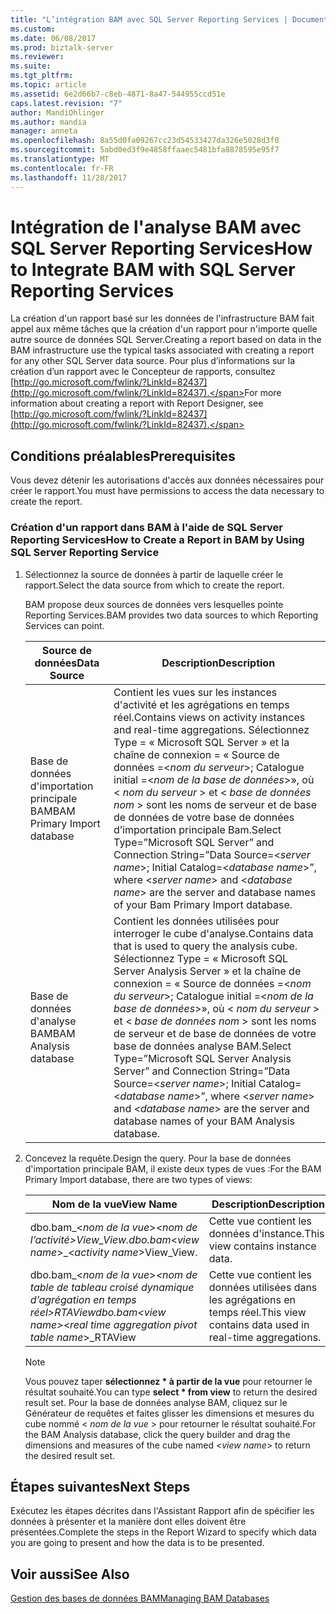 ```yaml
---
title: "L’intégration BAM avec SQL Server Reporting Services | Documents Microsoft"
ms.custom: 
ms.date: 06/08/2017
ms.prod: biztalk-server
ms.reviewer: 
ms.suite: 
ms.tgt_pltfrm: 
ms.topic: article
ms.assetid: 6e2d66b7-c8eb-4871-8a47-544955ccd51e
caps.latest.revision: "7"
author: MandiOhlinger
ms.author: mandia
manager: anneta
ms.openlocfilehash: 8a55d0fa09267cc23d54533427da326e5028d3f0
ms.sourcegitcommit: 5abd0ed3f9e4858ffaaec5481bfa8878595e95f7
ms.translationtype: MT
ms.contentlocale: fr-FR
ms.lasthandoff: 11/28/2017
---
```

# <a name="how-to-integrate-bam-with-sql-server-reporting-services"></a><span data-ttu-id="f9a06-102">Intégration de l'analyse BAM avec SQL Server Reporting Services</span><span class="sxs-lookup"><span data-stu-id="f9a06-102">How to Integrate BAM with SQL Server Reporting Services</span></span>
<span data-ttu-id="f9a06-103">La création d'un rapport basé sur les données de l'infrastructure BAM fait appel aux même tâches que la création d'un rapport pour n'importe quelle autre source de données SQL Server.</span><span class="sxs-lookup"><span data-stu-id="f9a06-103">Creating a report based on data in the BAM infrastructure use the typical tasks associated with creating a report for any other SQL Server data source.</span></span> <span data-ttu-id="f9a06-104">Pour plus d’informations sur la création d’un rapport avec le Concepteur de rapports, consultez [http://go.microsoft.com/fwlink/?LinkId=82437](http://go.microsoft.com/fwlink/?LinkId=82437).</span><span class="sxs-lookup"><span data-stu-id="f9a06-104">For more information about creating a report with Report Designer, see [http://go.microsoft.com/fwlink/?LinkId=82437](http://go.microsoft.com/fwlink/?LinkId=82437).</span></span>  
  
## <a name="prerequisites"></a><span data-ttu-id="f9a06-105">Conditions préalables</span><span class="sxs-lookup"><span data-stu-id="f9a06-105">Prerequisites</span></span>  
 <span data-ttu-id="f9a06-106">Vous devez détenir les autorisations d'accès aux données nécessaires pour créer le rapport.</span><span class="sxs-lookup"><span data-stu-id="f9a06-106">You must have permissions to access the data necessary to create the report.</span></span>  
  
### <a name="how-to-create-a-report-in-bam-by-using-sql-server-reporting-service"></a><span data-ttu-id="f9a06-107">Création d'un rapport dans BAM à l'aide de SQL Server Reporting Services</span><span class="sxs-lookup"><span data-stu-id="f9a06-107">How to Create a Report in BAM by Using SQL Server Reporting Service</span></span>  
  
1.  <span data-ttu-id="f9a06-108">Sélectionnez la source de données à partir de laquelle créer le rapport.</span><span class="sxs-lookup"><span data-stu-id="f9a06-108">Select the data source from which to create the report.</span></span>  
  
     <span data-ttu-id="f9a06-109">BAM propose deux sources de données vers lesquelles pointe Reporting Services.</span><span class="sxs-lookup"><span data-stu-id="f9a06-109">BAM provides two data sources to which Reporting Services can point.</span></span>  
  
    |<span data-ttu-id="f9a06-110">Source de données</span><span class="sxs-lookup"><span data-stu-id="f9a06-110">Data Source</span></span>|<span data-ttu-id="f9a06-111"> Description</span><span class="sxs-lookup"><span data-stu-id="f9a06-111">Description</span></span>|  
    |-----------------|-----------------|  
    |<span data-ttu-id="f9a06-112">Base de données d'importation principale BAM</span><span class="sxs-lookup"><span data-stu-id="f9a06-112">BAM Primary Import database</span></span>|<span data-ttu-id="f9a06-113">Contient les vues sur les instances d'activité et les agrégations en temps réel.</span><span class="sxs-lookup"><span data-stu-id="f9a06-113">Contains views on activity instances and real-time aggregations.</span></span> <span data-ttu-id="f9a06-114">Sélectionnez Type = « Microsoft SQL Server » et la chaîne de connexion = « Source de données =\<*nom du serveur*\>; Catalogue initial =\<*nom de la base de données*\>», où \< *nom du serveur* \> et \< *base de données nom* \> sont les noms de serveur et de base de données de votre base de données d’importation principale Bam.</span><span class="sxs-lookup"><span data-stu-id="f9a06-114">Select Type=”Microsoft SQL Server” and Connection String=”Data Source=\<*server name*\>; Initial Catalog=\<*database name*\>”, where \<*server name*\> and \<*database name*\> are the server and database names of your Bam Primary Import database.</span></span>|  
    |<span data-ttu-id="f9a06-115">Base de données d'analyse BAM</span><span class="sxs-lookup"><span data-stu-id="f9a06-115">BAM Analysis database</span></span>|<span data-ttu-id="f9a06-116">Contient les données utilisées pour interroger le cube d'analyse.</span><span class="sxs-lookup"><span data-stu-id="f9a06-116">Contains data that is used to query the analysis cube.</span></span> <span data-ttu-id="f9a06-117">Sélectionnez Type = « Microsoft SQL Server Analysis Server » et la chaîne de connexion = « Source de données =\<*nom du serveur*\>; Catalogue initial =\<*nom de la base de données*\>», où \< *nom du serveur* \> et \< *base de données nom* \> sont les noms de serveur et de base de données de votre base de données analyse BAM.</span><span class="sxs-lookup"><span data-stu-id="f9a06-117">Select Type=”Microsoft SQL Server Analysis Server” and Connection String=”Data Source=\<*server name*\>; Initial Catalog=\<*database name*\>”, where \<*server name*\> and \<*database name*\> are the server and database names of your BAM Analysis database.</span></span>|  
  
2.  <span data-ttu-id="f9a06-118">Concevez la requête.</span><span class="sxs-lookup"><span data-stu-id="f9a06-118">Design the query.</span></span> <span data-ttu-id="f9a06-119">Pour la base de données d'importation principale BAM, il existe deux types de vues :</span><span class="sxs-lookup"><span data-stu-id="f9a06-119">For the BAM Primary Import database, there are two types of views:</span></span>  
  
    |<span data-ttu-id="f9a06-120">Nom de la vue</span><span class="sxs-lookup"><span data-stu-id="f9a06-120">View Name</span></span>|<span data-ttu-id="f9a06-121"> Description</span><span class="sxs-lookup"><span data-stu-id="f9a06-121">Description</span></span>|  
    |---------------|-----------------|  
    |<span data-ttu-id="f9a06-122">dbo.bam_\<*nom de la vue*\>_\<*nom de l’activité*\>View_View.</span><span class="sxs-lookup"><span data-stu-id="f9a06-122">dbo.bam_\<*view name*\>_\<*activity name*\>View_View.</span></span>|<span data-ttu-id="f9a06-123">Cette vue contient les données d'instance.</span><span class="sxs-lookup"><span data-stu-id="f9a06-123">This view contains instance data.</span></span>|  
    |<span data-ttu-id="f9a06-124">dbo.bam_\<*nom de la vue*\>_\<*nom de table de tableau croisé dynamique d’agrégation en temps réel*\>_RTAView</span><span class="sxs-lookup"><span data-stu-id="f9a06-124">dbo.bam_\<*view name*\>_\<*real time aggregation pivot table name*\>_RTAView</span></span>|<span data-ttu-id="f9a06-125">Cette vue contient les données utilisées dans les agrégations en temps réel.</span><span class="sxs-lookup"><span data-stu-id="f9a06-125">This view contains data used in real-time aggregations.</span></span>|  
  
    > [!NOTE]
    >  <span data-ttu-id="f9a06-126">Vous pouvez taper **sélectionnez \* à partir de la vue** pour retourner le résultat souhaité.</span><span class="sxs-lookup"><span data-stu-id="f9a06-126">You can type **select \* from view** to return the desired result set.</span></span> <span data-ttu-id="f9a06-127">Pour la base de données analyse BAM, cliquez sur le Générateur de requêtes et faites glisser les dimensions et mesures du cube nommé \< *nom de la vue* \> pour retourner le résultat souhaité.</span><span class="sxs-lookup"><span data-stu-id="f9a06-127">For the BAM Analysis database, click the query builder and drag the dimensions and measures of the cube named \<*view name*\> to return the desired result set.</span></span>  
  
## <a name="next-steps"></a><span data-ttu-id="f9a06-128">Étapes suivantes</span><span class="sxs-lookup"><span data-stu-id="f9a06-128">Next Steps</span></span>  
 <span data-ttu-id="f9a06-129">Exécutez les étapes décrites dans l'Assistant Rapport afin de spécifier les données à présenter et la manière dont elles doivent être présentées.</span><span class="sxs-lookup"><span data-stu-id="f9a06-129">Complete the steps in the Report Wizard to specify which data you are going to present and how the data is to be presented.</span></span>  
  
## <a name="see-also"></a><span data-ttu-id="f9a06-130">Voir aussi</span><span class="sxs-lookup"><span data-stu-id="f9a06-130">See Also</span></span>  
 [<span data-ttu-id="f9a06-131">Gestion des bases de données BAM</span><span class="sxs-lookup"><span data-stu-id="f9a06-131">Managing BAM Databases</span></span>](../core/managing-bam-databases.md)